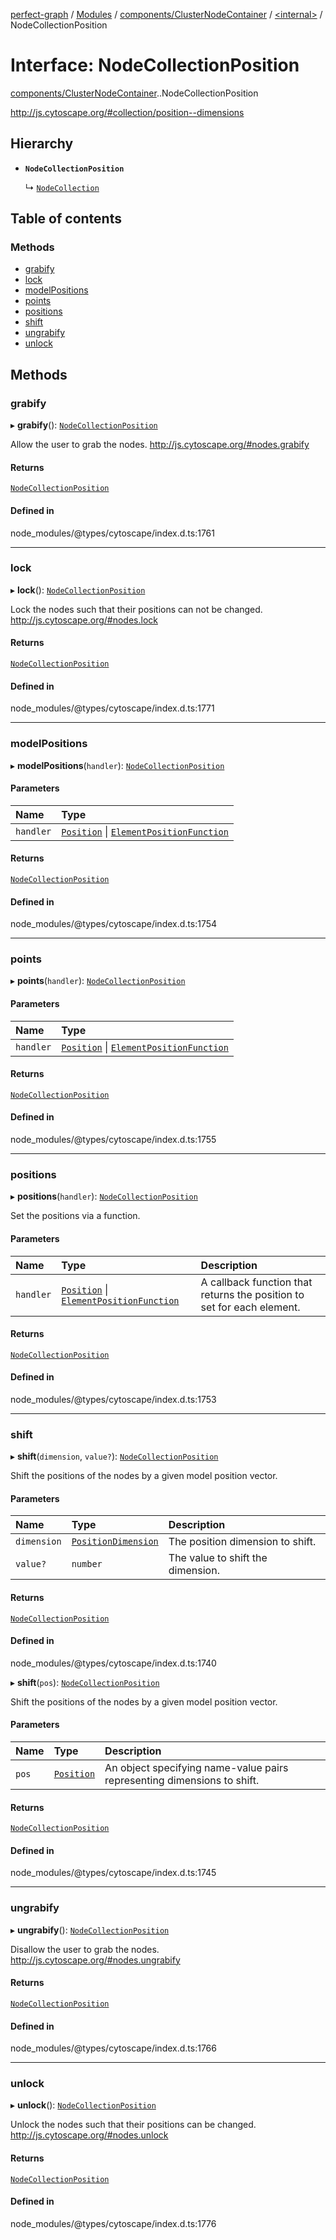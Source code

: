 [perfect-graph](../README.md) / [Modules](../modules.md) / [components/ClusterNodeContainer](../modules/components_ClusterNodeContainer.md) / [<internal\>](../modules/components_ClusterNodeContainer._internal_.md) / NodeCollectionPosition

# Interface: NodeCollectionPosition

[components/ClusterNodeContainer](../modules/components_ClusterNodeContainer.md).[<internal>](../modules/components_ClusterNodeContainer._internal_.md).NodeCollectionPosition

http://js.cytoscape.org/#collection/position--dimensions

## Hierarchy

- **`NodeCollectionPosition`**

  ↳ [`NodeCollection`](components_ClusterNodeContainer._internal_.NodeCollection.md)

## Table of contents

### Methods

- [grabify](components_ClusterNodeContainer._internal_.NodeCollectionPosition.md#grabify)
- [lock](components_ClusterNodeContainer._internal_.NodeCollectionPosition.md#lock)
- [modelPositions](components_ClusterNodeContainer._internal_.NodeCollectionPosition.md#modelpositions)
- [points](components_ClusterNodeContainer._internal_.NodeCollectionPosition.md#points)
- [positions](components_ClusterNodeContainer._internal_.NodeCollectionPosition.md#positions)
- [shift](components_ClusterNodeContainer._internal_.NodeCollectionPosition.md#shift)
- [ungrabify](components_ClusterNodeContainer._internal_.NodeCollectionPosition.md#ungrabify)
- [unlock](components_ClusterNodeContainer._internal_.NodeCollectionPosition.md#unlock)

## Methods

### grabify

▸ **grabify**(): [`NodeCollectionPosition`](components_ClusterNodeContainer._internal_.NodeCollectionPosition.md)

Allow the user to grab the nodes.
http://js.cytoscape.org/#nodes.grabify

#### Returns

[`NodeCollectionPosition`](components_ClusterNodeContainer._internal_.NodeCollectionPosition.md)

#### Defined in

node_modules/@types/cytoscape/index.d.ts:1761

___

### lock

▸ **lock**(): [`NodeCollectionPosition`](components_ClusterNodeContainer._internal_.NodeCollectionPosition.md)

Lock the nodes such that their positions can not be changed.
http://js.cytoscape.org/#nodes.lock

#### Returns

[`NodeCollectionPosition`](components_ClusterNodeContainer._internal_.NodeCollectionPosition.md)

#### Defined in

node_modules/@types/cytoscape/index.d.ts:1771

___

### modelPositions

▸ **modelPositions**(`handler`): [`NodeCollectionPosition`](components_ClusterNodeContainer._internal_.NodeCollectionPosition.md)

#### Parameters

| Name | Type |
| :------ | :------ |
| `handler` | [`Position`](components_ClusterNodeContainer._internal_.Position.md) \| [`ElementPositionFunction`](../modules/components_ClusterNodeContainer._internal_.md#elementpositionfunction) |

#### Returns

[`NodeCollectionPosition`](components_ClusterNodeContainer._internal_.NodeCollectionPosition.md)

#### Defined in

node_modules/@types/cytoscape/index.d.ts:1754

___

### points

▸ **points**(`handler`): [`NodeCollectionPosition`](components_ClusterNodeContainer._internal_.NodeCollectionPosition.md)

#### Parameters

| Name | Type |
| :------ | :------ |
| `handler` | [`Position`](components_ClusterNodeContainer._internal_.Position.md) \| [`ElementPositionFunction`](../modules/components_ClusterNodeContainer._internal_.md#elementpositionfunction) |

#### Returns

[`NodeCollectionPosition`](components_ClusterNodeContainer._internal_.NodeCollectionPosition.md)

#### Defined in

node_modules/@types/cytoscape/index.d.ts:1755

___

### positions

▸ **positions**(`handler`): [`NodeCollectionPosition`](components_ClusterNodeContainer._internal_.NodeCollectionPosition.md)

Set the positions via a function.

#### Parameters

| Name | Type | Description |
| :------ | :------ | :------ |
| `handler` | [`Position`](components_ClusterNodeContainer._internal_.Position.md) \| [`ElementPositionFunction`](../modules/components_ClusterNodeContainer._internal_.md#elementpositionfunction) | A callback function that returns the position to set for each element. |

#### Returns

[`NodeCollectionPosition`](components_ClusterNodeContainer._internal_.NodeCollectionPosition.md)

#### Defined in

node_modules/@types/cytoscape/index.d.ts:1753

___

### shift

▸ **shift**(`dimension`, `value?`): [`NodeCollectionPosition`](components_ClusterNodeContainer._internal_.NodeCollectionPosition.md)

Shift the positions of the nodes by a given model position vector.

#### Parameters

| Name | Type | Description |
| :------ | :------ | :------ |
| `dimension` | [`PositionDimension`](../modules/components_ClusterNodeContainer._internal_.md#positiondimension) | The position dimension to shift. |
| `value?` | `number` | The value to shift the dimension. |

#### Returns

[`NodeCollectionPosition`](components_ClusterNodeContainer._internal_.NodeCollectionPosition.md)

#### Defined in

node_modules/@types/cytoscape/index.d.ts:1740

▸ **shift**(`pos`): [`NodeCollectionPosition`](components_ClusterNodeContainer._internal_.NodeCollectionPosition.md)

Shift the positions of the nodes by a given model position vector.

#### Parameters

| Name | Type | Description |
| :------ | :------ | :------ |
| `pos` | [`Position`](components_ClusterNodeContainer._internal_.Position.md) | An object specifying name-value pairs representing dimensions to shift. |

#### Returns

[`NodeCollectionPosition`](components_ClusterNodeContainer._internal_.NodeCollectionPosition.md)

#### Defined in

node_modules/@types/cytoscape/index.d.ts:1745

___

### ungrabify

▸ **ungrabify**(): [`NodeCollectionPosition`](components_ClusterNodeContainer._internal_.NodeCollectionPosition.md)

Disallow the user to grab the nodes.
http://js.cytoscape.org/#nodes.ungrabify

#### Returns

[`NodeCollectionPosition`](components_ClusterNodeContainer._internal_.NodeCollectionPosition.md)

#### Defined in

node_modules/@types/cytoscape/index.d.ts:1766

___

### unlock

▸ **unlock**(): [`NodeCollectionPosition`](components_ClusterNodeContainer._internal_.NodeCollectionPosition.md)

Unlock the nodes such that their positions can be changed.
http://js.cytoscape.org/#nodes.unlock

#### Returns

[`NodeCollectionPosition`](components_ClusterNodeContainer._internal_.NodeCollectionPosition.md)

#### Defined in

node_modules/@types/cytoscape/index.d.ts:1776
